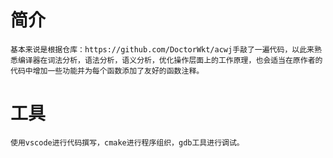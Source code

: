 <!--
 * @Descriptions: 
 * @Author: Junhui Luo
 * @Blog: https://luojunhui1.github.io/
 * @Date: 2021-06-05 15:45:23
 * @LastEditTime: 2021-06-05 15:49:31
-->
# 简介
    基本来说是根据仓库：https://github.com/DoctorWkt/acwj手敲了一遍代码，以此来熟悉编译器在词法分析，语法分析，语义分析，优化操作层面上的工作原理，也会适当在原作者的代码中增加一些功能并为每个函数添加了友好的函数注释。

# 工具
    使用vscode进行代码撰写，cmake进行程序组织，gdb工具进行调试。
    
